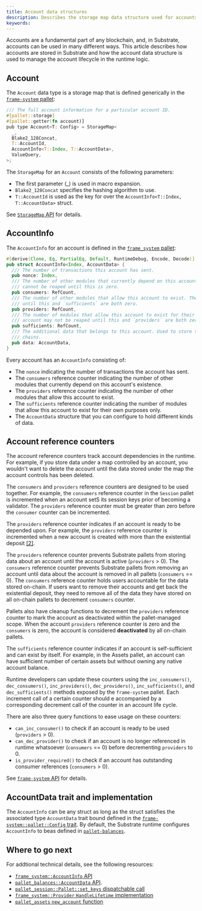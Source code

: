 ```yaml
---
title: Account data structures
description: Describes the storage map data structure used for accounts in FRAME.
keywords:
---
```


Accounts are a fundamental part of any blockchain, and, in Substrate, accounts can be used in many different ways.
This article describes how accounts are stored in Substrate and how the account data
structure is used to manage the account lifecycle in the runtime logic.

## Account

The `Account` data type is a storage map that is defined generically in the
[`frame-system` pallet](https://paritytech.github.io/substrate/master/src/frame_system/lib.rs.html#530):

```rust
/// The full account information for a particular account ID.
#[pallet::storage]
#[pallet::getter(fn account)]
pub type Account<T: Config> = StorageMap<
  _,
  Blake2_128Concat,
  T::AccountId,
  AccountInfo<T::Index, T::AccountData>,
  ValueQuery,
>;
```

The `StorageMap` for an `Account` consists of the following parameters:  

* The first parameter (_) is used in macro expansion.
* `Blake2_128Concat` specifies the hashing algorithm to use.
* `T::AccountId` is used as the key for over the `AccountInfo<T::Index, T::AccountData>` struct.

See [`StorageMap` API](https://paritytech.github.io/substrate/master/frame_support/storage/types/struct.StorageMap.html#impl) for details.

## AccountInfo

The `AccountInfo` for an account is defined in the [`frame_system` pallet](https://paritytech.github.io/substrate/master/src/frame_system/lib.rs.html#788-803):

```rust
#[derive(Clone, Eq, PartialEq, Default, RuntimeDebug, Encode, Decode)]
pub struct AccountInfo<Index, AccountData> {
  /// The number of transactions this account has sent.
  pub nonce: Index,
  /// The number of other modules that currently depend on this account's existence. The account
  /// cannot be reaped until this is zero.
  pub consumers: RefCount,
  /// The number of other modules that allow this account to exist. The account may not be reaped
  /// until this and `sufficients` are both zero.
  pub providers: RefCount,
  /// The number of modules that allow this account to exist for their own purposes only. The
  /// account may not be reaped until this and `providers` are both zero.
  pub sufficients: RefCount,
  /// The additional data that belongs to this account. Used to store the balance(s) in a lot of
  /// chains.
  pub data: AccountData,
}
```

Every account has an `AccountInfo` consisting of:

* The `nonce` indicating the number of transactions the account has sent.
* The `consumers` reference counter indicating the number of other modules that currently depend on this account's existence.
* The `providers` reference counter indicating the number of other modules that allow this account to exist.
* The `sufficients` reference counter indicating the number of modules that allow this account to exist for their own purposes only.
* The `AccountData` structure that you can configure to hold different kinds of data.

## Account reference counters

The account reference counters track account dependencies in the runtime.
For example, if you store data under a map controlled by an account, you wouldn't want to delete the account until the data stored under the map the account controls has been deleted.

The `consumers` and `providers` reference counters are designed to be used together.
For example, the `consumers` reference counter in the `Session` pallet is incremented when an account setS its session keys prior of becoming a validator. 
The `providers` reference counter must be greater than zero before the `consumer`
counter can be incremented.

The `providers` reference counter indicates if an account is ready to be depended upon.
For example, the `providers` reference counter is incremented when a new account is created with more than the existential deposit [[2]](#ref-system-created).

The `providers` reference counter prevents Substrate pallets from storing data about an account until the account is active (`providers` > 0).
The `consumers` reference counter prevents Substrate pallets from removing an account until data about the account is removed in all pallets (`consumers` == 0). 
The `consumers` reference counter holds users accountable for the data stored on-chain. 
If users want to remove their accounts and get back the existential deposit, they need to remove all of the data they have stored on all on-chain pallets to decrement `consumers` counter. 

Pallets also have cleanup functions to decrement the `providers` reference counter to mark the account as deactivated within the pallet-managed scope. 
When the account `providers` reference counter is zero and the `consumers` is zero, the account is considered **deactivated** by all on-chain pallets.

The `sufficients` reference counter indicates if an account is self-sufficient and can exist by itself. 
For example, in the Assets pallet, an account can have sufficient number of certain assets but without owning any native account balance.

Runtime developers can update these counters using the `inc_consumers()`, `dec_consumers()`, `inc_providers()`, `dec_providers()`, `inc_sufficients()`, and `dec_sufficients()` methods exposed by the `frame-system` pallet. 
Each increment call of a certain counter should e accompanied by a corresponding decrement call of the counter in an account life cycle.

There are also three query functions to ease usage on these counters:

* `can_inc_consumer()` to check if an account is ready to be used (`providers` > 0).
* `can_dec_provider()` to check if an account is no longer referenced in runtime whatsoever (`consumers` == 0) before decrementing `providers` to 0.
* `is_provider_required()` to check if an account has outstanding consumer references
  (`consumers` > 0).

See [`frame-system` API](https://paritytech.github.io/substrate/master/frame_system/pallet/struct.Pallet.html#impl-11) for details.

## AccountData trait and implementation

The `AccountInfo` can be any struct as long as the struct satisfies the associated type `AccountData` trait bound defined in the [`frame-system::pallet::Config` trait](https://paritytech.github.io/substrate/master/frame_system/pallet/trait.Config.html#associatedtype.AccountData). 
By default, the Substrate runtime configures `AccountInfo`  to beas defined in [`pallet-balances`](https://paritytech.github.io/substrate/master/pallet_balances/struct.AccountData.html).

## Where to go next

For addtional technical details, see the following resources:

* [`frame_system::AccountInfo` API](https://paritytech.github.io/substrate/master/frame_system/struct.AccountInfo.html)
* [`pallet_balances::AccountData` API](https://paritytech.github.io/substrate/master/pallet_balances/struct.AccountData.html).
* [`pallet_session::Pallet::set_keys` dispatchable call](https://paritytech.github.io/substrate/master/src/pallet_session/lib.rs.html#508-571)
* [`frame_system::Provider` `HandleLifetime` implementation](https://paritytech.github.io/substrate/master/src/frame_system/lib.rs.html#1549-1561)
* [`pallet_assets` `new_account` function](https://paritytech.github.io/substrate/master/src/pallet_assets/functions.rs.html#46-61)

